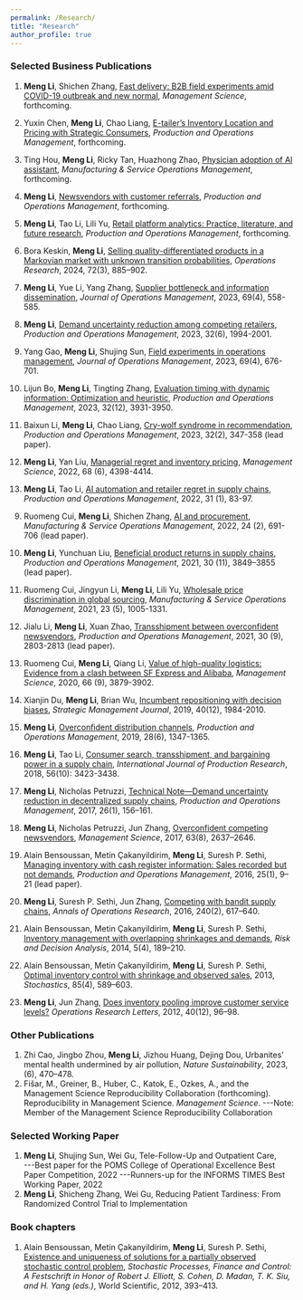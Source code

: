 ```yaml
---
permalink: /Research/
title: "Research"
author_profile: true
---
```


### Selected Business Publications

  1. <b>Meng Li</b>, Shichen Zhang, [Fast delivery: B2B field experiments amid COVID-19 outbreak and new normal](https://papers.ssrn.com/sol3/papers.cfm?abstract_id=3815400), <i>Management Science</i>, forthcoming. 
  2. Yuxin Chen, <b>Meng Li</b>, Chao Liang, [E-tailer’s Inventory Location and Pricing with Strategic Consumers](https://papers.ssrn.com/sol3/papers.cfm?abstract_id=3455905), <i>Production and Operations Management</i>, forthcoming.
  3.   Ting Hou, <b>Meng Li</b>, Ricky Tan, Huazhong Zhao,    [Physician adoption of AI assistant](https://papers.ssrn.com/sol3/papers.cfm?abstract_id=4432784), <i>Manufacturing & Service Operations Management</i>, forthcoming. 
  
  4.  <b>Meng Li</b>, [Newsvendors with customer referrals](https://onlinelibrary.wiley.com/doi/abs/10.1111/poms.13807), <i>Production and Operations Management</i>, forthcoming.
  5.  <b>Meng Li</b>, Tao Li, Lili Yu, [Retail platform analytics: Practice, literature, and future research](https://papers.ssrn.com/sol3/papers.cfm?abstract_id=3395606), <i>Production and Operations Management</i>, forthcoming.

  6.  Bora Keskin, <b>Meng Li</b>, [Selling quality-differentiated products in a Markovian market with unknown transition probabilities](https://papers.ssrn.com/sol3/papers.cfm?abstract_id=3526568), <i>Operations Research</i>, 2024, 72(3), 885–902.  
  
  7.  <b>Meng Li</b>, Yue Li, Yang Zhang, [Supplier bottleneck and information dissemination](https://onlinelibrary.wiley.com/doi/abs/10.1002/joom.1239), <i>Journal of Operations Management</i>, 2023, 69(4), 558-585.
 
  8.   <b>Meng Li</b>, [Demand uncertainty reduction among competing retailers](https://onlinelibrary.wiley.com/doi/abs/10.1111/poms.13954), <i>Production and Operations Management</i>, 2023, 32(6), 1994-2001.
  
  9.   Yang Gao, <b>Meng Li</b>, Shujing Sun, [Field experiments in operations management](https://onlinelibrary.wiley.com/doi/abs/10.1002/joom.1240), <i>Journal of Operations Management</i>, 2023, 69(4), 676-701.

  10.  Lijun Bo, <b>Meng Li</b>, Tingting Zhang, [Evaluation timing with dynamic information: Optimization and heuristic](https://papers.ssrn.com/sol3/papers.cfm?abstract_id=2820437), <i>Production and Operations Management</i>, 2023, 32(12), 3931-3950. 
  
  11. Baixun Li, <b>Meng Li</b>, Chao Liang, [Cry-wolf syndrome in recommendation](https://onlinelibrary.wiley.com/doi/abs/10.1111/poms.13878), <i>Production and Operations Management</i>, 2023, 32(2), 347-358 (lead paper).
 
  12. <b>Meng Li</b>, Yan Liu, [Managerial regret and inventory pricing](https://papers.ssrn.com/sol3/papers.cfm?abstract_id=3726966), <i>Management Science</i>, 2022, 68 (6), 4398-4414.
  
  13. <b>Meng Li</b>, Tao Li, [AI automation and retailer regret in supply chains](https://onlinelibrary.wiley.com/doi/pdf/10.1111/poms.13498), <i>Production and Operations Management</i>, 2022, 31 (1), 83-97.
<!--   8. <a href="https://xdwong.github.io/files/AI and Procurement.pdf"><img src="https://img.shields.io/badge/Download-blue.svg" alt="Download"></a> -->

 9. Ruomeng Cui, <b>Meng Li</b>, Shichen Zhang, [AI and procurement](https://pubsonline.informs.org/doi/abs/10.1287/msom.2021.0989), <i>Manufacturing & Service Operations Management</i>, 2022, 24 (2), 691-706 (lead paper). 

 10. <b>Meng Li</b>, Yunchuan Liu, [Beneficial product returns in supply chains](https://onlinelibrary.wiley.com/doi/pdf/10.1111/poms.13519), <i>Production and Operations Management</i>, 2021, 30 (11), 3849–3855 (lead paper).


 11. Ruomeng Cui, Jingyun Li, <b>Meng Li</b>, Lili Yu, [Wholesale price discrimination in global sourcing](https://pubsonline.informs.org/doi/abs/10.1287/msom.2019.0862), <i>Manufacturing & Service Operations Management</i>, 2021, 23 (5), 1005-1331.

 12. Jialu Li, <b>Meng Li</b>, Xuan Zhao, [Transshipment between overconfident newsvendors](https://onlinelibrary.wiley.com/doi/pdf/10.1111/poms.13424), <i>Production and Operations Management</i>, 2021, 30 (9), 2803-2813 (lead paper).
  
 13. Ruomeng Cui, <b>Meng Li</b>, Qiang Li, [Value of high-quality logistics: Evidence from a clash between SF Express and Alibaba](https://pubsonline.informs.org/doi/abs/10.1287/mnsc.2019.3411), <i>Management Science</i>, 2020, 66 (9), 3879-3902.

 14. Xianjin Du, <b>Meng Li</b>, Brian Wu, [Incumbent repositioning with decision biases](https://onlinelibrary.wiley.com/doi/pdf/10.1002/smj.3047), <i>Strategic Management Journal</i>, 2019, 40(12), 1984-2010.

 15. <b>Meng Li</b>, [Overconfident distribution channels](https://onlinelibrary.wiley.com/doi/pdf/10.1111/poms.12981), <i>Production and Operations Management</i>, 2019, 28(6), 1347-1365.

 16. <b>Meng Li</b>, Tao Li, [Consumer search, transshipment, and bargaining power in a supply chain](https://www.tandfonline.com/doi/pdf/10.1080/00207543.2017.1326644), <i>International Journal of Production Research</i>, 2018, 56(10): 3423-3438.

 17. <b>Meng Li</b>, Nicholas Petruzzi, [Technical Note—Demand uncertainty reduction in decentralized supply chains](https://onlinelibrary.wiley.com/doi/pdf/10.1111/poms.12626), <i>Production and Operations Management</i>, 2017, 26(1), 156–161.

 18. <b>Meng Li</b>, Nicholas Petruzzi, Jun Zhang, [Overconfident competing newsvendors](https://pubsonline.informs.org/doi/abs/10.1287/mnsc.2016.2469), <i>Management Science</i>, 2017, 63(8), 2637–2646.

 19. Alain Bensoussan, Metin Çakanyildirim, <b>Meng Li</b>, Suresh P. Sethi, [Managing inventory with cash register information: Sales recorded but not demands](https://onlinelibrary.wiley.com/doi/pdf/10.1111/poms.12511), <i>Production and Operations Management</i>, 2016, 25(1), 9–21 (lead paper).

 20. <b>Meng Li</b>, Suresh P. Sethi, Jun Zhang, [Competing with bandit supply chains](https://link.springer.com/article/10.1007/s10479-014-1632-4), <i>Annals of Operations Research</i>, 2016, 240(2), 617–640.

 21. Alain Bensoussan, Metin Çakanyildirim, <b>Meng Li</b>, Suresh P. Sethi, [Inventory management with overlapping shrinkages and demands](https://content.iospress.com/articles/risk-and-decision-analysis/rda110), <i>Risk and Decision Analysis</i>, 2014, 5(4), 189–210. 

 22. Alain Bensoussan, Metin Çakanyildirim, <b>Meng Li</b>, Suresh P. Sethi, [Optimal inventory control with shrinkage and observed sales](https://www.tandfonline.com/doi/pdf/10.1080/17442508.2013.802091), 2013, <i>Stochastics</i>, 85(4), 589–603.  

 23. <b>Meng Li</b>, Jun Zhang, [Does inventory pooling improve customer service levels?](https://www.sciencedirect.com/science/article/abs/pii/S0167637711001398) <i>Operations Research Letters</i>, 2012, 40(12), 96–98. 

  <!--20. Tieming Liu, <b>Meng Li</b>, [Structural flexibility indices with shrinking capacities in cross production](https://www.tandfonline.com/doi/pdf/10.1080/00207543.2010.537386), <i>International Journal of Production Research</i>, 2012, 50(2), 393–407.-->

### Other Publications

   1. Zhi Cao, Jingbo Zhou, <b>Meng Li</b>, Jizhou Huang, Dejing Dou, Urbanites’ mental health undermined by air pollution, <i>Nature Sustainability</i>, 2023, (6), 470–478.
   2. Fišar, M., Greiner, B., Huber, C., Katok, E., Ozkes, A., and the Management Science Reproducibility Collaboration (forthcoming). Reproducibility in Management Science. <i>Management Science</i>. ---Note: Member of the Management Science Reproducibility Collaboration

### Selected Working Paper

 
   
  1.  <b>Meng Li</b>, Shujing Sun, Wei Gu,   Tele-Follow-Up and Outpatient Care, 
  <br> ---Best paper for the POMS College of Operational Excellence Best Paper Competition, 2022
       ---Runners-up for the INFORMS TIMES Best Working Paper, 2022<br>
  2.  <b>Meng Li</b>, Shicheng Zhang, Wei Gu,   Reducing Patient Tardiness: From Randomized Control Trial to Implementation 



  
   <!-- 4. <b>Meng Li</b>, Shichen Zhang, Algorithm aversion in distribution channels-->


  <!-- 4. Lijun Bo, <b>Meng Li</b>, Tingting Zhang, Evaluation Timing with Dynamic Information: Optimization and Heuristic, <i>Production and Operations Management</i> (invited for second review; first-round decision: Major Revision).-->

  <!--5. Wei Gu, <b>Meng Li</b>, Shichen Zhang, [AI supervisor and worker performance](https://papers.ssrn.com/sol3/papers.cfm?abstract_id=3968005), <i>Production and Operations Management</i> (invited for second review; first-round decision: Major Revision).-->
  
  <!--6. <b>Meng Li</b>, Shujing Sun, Field experiment in operations management, (invited by <i>Journal of Operations Management</i>).-->


### Book chapters

  1. Alain Bensoussan, Metin Çakanyildirim, <b>Meng Li</b>, Suresh P. Sethi, [Existence and uniqueness of solutions for a partially observed stochastic control problem](https://www.worldscientific.com/doi/pdf/10.1142/9789814383318_0017), <i>Stochastic Processes, Finance and Control: A Festschrift in Honor of Robert J. Elliott, S. Cohen, D. Madan, T. K. Siu, and H. Yang (eds.)</i>, World Scientific, 2012, 393–413. 
